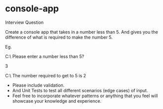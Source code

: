 # console-app

Interview Question

Create a console app that takes in a number less than 5. And gives you the difference of what is required to make the number 5.

Eg.

C:\ Please enter a number less than 5?

3

C:\ The number required to get to 5 is 2

- Please include validation.
- And Unit Tests to test all different scenarios (edge cases) of input.  
- Feel free to incorporate whatever patterns or anything that you feel will showcase your knowledge and experience.
